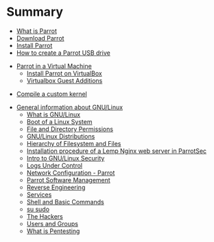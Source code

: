 # Summary

- [What is Parrot](<./01.- What is Parrot.md>)
- [Download Parrot](<./02.- Download Parrot.md>)
- [Install Parrot](<./03.- Installation.md>)
- [How to create a Parrot USB drive](<./05.- How to create a Parrot USB drive.md>)
<!-- 
- [Parrot on Docker](<./Parrot on Docker.md>)
- [What is Live Mode](<./04.- What is Live Mode.md>)
- [How to create a Live boot device](<./05.- How to create a Parrot USB drive.md>)
    - [How to boot](<./06.- How to boot.md>)
    - [Parrot USB Live Persistence](<./07.- Parrot USB Live Persistence.md>)
-->
- [Parrot in a Virtual Machine]()
    - [Install Parrot on VirtualBox](<./08.- Install Parrot on VirtualBox.md>)
    - [Virtualbox Guest Additions](<./15.- Virtualbox Guest Additions.md>)
<!--
- [Dualboot with Windows](<./09.- Dualboot with Windows.md>)
- [Change MySQL - PostgreSQL Password](<./12.- Change MySQL - PostgreSQL Password.md>)
- [Supported WiFi devices](<./13.- Supported WiFi devices.md>)
- [Using a Nvidia GPU on Parrot]()
    - [Nvidia drivers](<./14.- Nvidia drivers.md>)
    - [Nvidia driver install](<./16.- Nvidia driver install.md>)
- [Metasploit Framework](<./17.- Metasploit Framework.md>)
- [Anonsurf](<./18.- Anonsurf.md>)
-->
- [Compile a custom kernel](<./19.- Compile a custom kernel.md>)
<!--
- [Mirrors List](<./20.- Mirrors List.md>)
-->
- [General information about GNU/Linux]()
    - [What is GNU/Linux](<./21.- GNU-Linux basics.md>)
    - [Boot of a Linux System](<./Boot of a Linux System.md>)
    - [File and Directory Permissions](<./File and Directory Permissions.md>)
    - [GNU/Linux Distributions](<./GNU-Linux Distributions.md>)
    - [Hierarchy of Filesystem and Files](<./Hierarchy of Filesystem and Files.md>)
    - [Installation procedure of a Lemp Nginx web server in ParrotSec](<./Installation procedure of a Lemp Nginx web server in ParrotSec.md>)
    - [Intro to GNU/Linux Security](<./Intro to GNU-Linux Security.md>)
    - [Logs Under Control](<./Logs Under Control.md>)
    - [Network Configuration - Parrot](<./Network Configuration - Parrot.md>)
    - [Parrot Software Management](<./Parrot Software Management.md>)
    - [Reverse Engineering](<./Reverse Engineering.md>)
    - [Services](<./Services.md>)
    - [Shell and Basic Commands](<./Shell and Basic Commands.md>)
    - [su sudo](<./su_sudo.md>)
    - [The Hackers](<./The Hackers.md>)
    - [Users and Groups](<./Users and Groups.md>)
    - [What is Pentesting](<./What is Pentesting.md>)